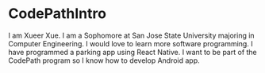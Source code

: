 # CodePathIntro

I am Xueer Xue. I am a Sophomore at San Jose State University majoring in Computer Engineering. I would love to learn more software programming. I have programmed a parking app using React Native. I want to be part of the CodePath program so I know how to develop Android app.
